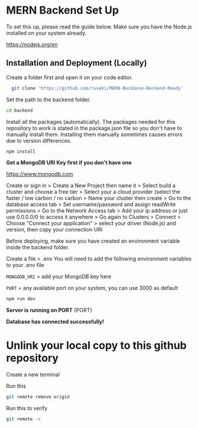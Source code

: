 
# MERN Backend Set Up

To set this up, please read the guide below. Make sure you have the Node.js installed on your system already. 

https://nodejs.org/en


## Installation and Deployment (Locally)

Create a folder first and open it on your code editor.

```bash
  git clone 'https://github.com/ruseki/MERN-Backbone-Backend-Ready'
```

Set the path to the backend folder.
```bash
cd backend
```
    
Install all the packages (automatically). The packages needed for this repository to work is stated in the package.json file so you don't have to manually install them. Installing them manually sometimes causes errors due to version differences.

```bash
npm install
```

**Get a MongoDB URI Key first if you don't have one**

https://www.mongodb.com

Create or sign in > Create a New Project then name it > Select build a cluster and choose a free tier > Select your a cloud provider (select the faster / low carbon / no carbon > Name your cluster then create > Go to the database access tab > Set username/password and assign readWrite permissions > Go to the Network Access tab > Add your ip address or just use 0.0.0.0/0 to access it anywhere > Go again to Clusters > Connect > Choose "Connect your application" > select your driver (Node.js) and version, then copy your connection URI 


Before deploying, make sure you have created an environment variable inside the backend folder.

Create a file > .env
You will need to add the following environment variables to your .env file

`MONGODB_URI` = add your MongoDB key here

`PORT` = any available port on your system, you can use 3000 as default

```bash
npm run dev
```


**Server is running on PORT** {PORT}

**Database has connected successfully!**

# Unlink your local copy to this github repository

Create a new terminal 

Run this
```bash
git remote remove origin
```

Run this to verify
```bash
git remote -v
```